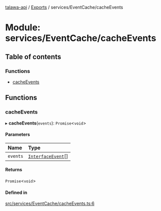 [talawa-api](../README.md) / [Exports](../modules.md) / services/EventCache/cacheEvents

# Module: services/EventCache/cacheEvents

## Table of contents

### Functions

- [cacheEvents](services_EventCache_cacheEvents.md#cacheevents)

## Functions

### cacheEvents

▸ **cacheEvents**(`events`): `Promise`\<`void`\>

#### Parameters

| Name | Type |
| :------ | :------ |
| `events` | [`InterfaceEvent`](../interfaces/models_Event.InterfaceEvent.md)[] |

#### Returns

`Promise`\<`void`\>

#### Defined in

[src/services/EventCache/cacheEvents.ts:6](https://github.com/PalisadoesFoundation/talawa-api/blob/8707a9c/src/services/EventCache/cacheEvents.ts#L6)
